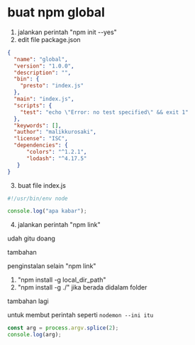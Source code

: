 # buat npm global 


1. jalankan perintah "npm init --yes"
2. edit file package.json

```json
{
  "name": "global",
  "version": "1.0.0",
  "description": "",
  "bin": {
    "presto": "index.js"
  },
  "main": "index.js",
  "scripts": {
    "test": "echo \"Error: no test specified\" && exit 1"
  },
  "keywords": [],
  "author": "malikkurosaki",
  "license": "ISC",
  "dependencies": {
      "colors": "^1.2.1",
      "lodash": "^4.17.5"
   }
}
```


3. buat file index.js

```js
#!/usr/bin/env node

console.log("apa kabar");
```

4. jalankan perintah "npm link"

udah gitu doang

tambahan

penginstalan selain "npm link"

1. "npm install -g local_dir_path"
2. "npm install -g ./" jika berada didalam folder


tambahan lagi

untuk membut perintah seperti `nodemon --ini itu`

```js
const arg = process.argv.splice(2);
console.log(arg);
```

